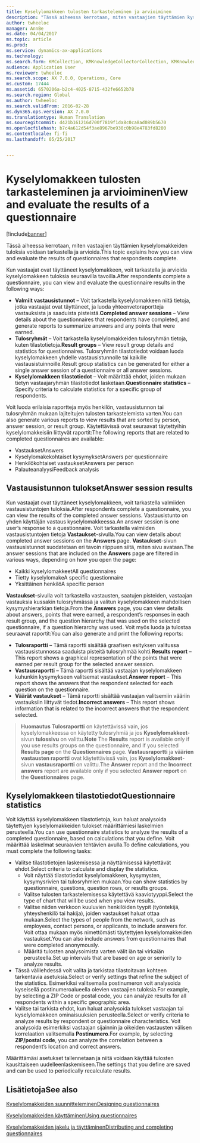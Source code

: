 ```yaml
---
title: Kyselylomakkeen tulosten tarkasteleminen ja arvioiminen
description: "Tässä aiheessa kerrotaan, miten vastaajien täyttämien kyselylomakkeiden tuloksia voidaan tarkastella ja arvioida."
author: twheeloc
manager: AnnBe
ms.date: 04/04/2017
ms.topic: article
ms.prod: 
ms.service: dynamics-ax-applications
ms.technology: 
ms.search.form: KMCollection, KMKnowledgeCollectorCollection, KMKnowledgeCollectorUserResults
audience: Application User
ms.reviewer: twheeloc
ms.search.scope: AX 7.0.0, Operations, Core
ms.custom: 17444
ms.assetid: 6570206a-b2c4-4025-8715-432fe6652b78
ms.search.region: Global
ms.author: twheeloc
ms.search.validFrom: 2016-02-28
ms.dyn365.ops.version: AX 7.0.0
ms.translationtype: Human Translation
ms.sourcegitcommit: d421b161216d700f7819f1da8c0ca8ad089b5670
ms.openlocfilehash: b7c4a612d54f3ae8967be930c0b98e4783fd8200
ms.contentlocale: fi-fi
ms.lasthandoff: 05/25/2017


---
```


# <a name="view-and-evaluate-the-results-of-a-questionnaire"></a><span data-ttu-id="46861-103">Kyselylomakkeen tulosten tarkasteleminen ja arvioiminen</span><span class="sxs-lookup"><span data-stu-id="46861-103">View and evaluate the results of a questionnaire</span></span>

[!include[banner](includes/banner.md)]


<span data-ttu-id="46861-104">Tässä aiheessa kerrotaan, miten vastaajien täyttämien kyselylomakkeiden tuloksia voidaan tarkastella ja arvioida.</span><span class="sxs-lookup"><span data-stu-id="46861-104">This topic explains how you can view and evaluate the results of questionnaires that respondents complete.</span></span> 

<span data-ttu-id="46861-105">Kun vastaajat ovat täyttäneet kyselylomakkeen, voit tarkastella ja arvioida kyselylomakkeen tuloksia seuraavilla tavoilla.</span><span class="sxs-lookup"><span data-stu-id="46861-105">After respondents complete a questionnaire, you can view and evaluate the questionnaire results in the following ways:</span></span>

-   <span data-ttu-id="46861-106">**Valmiit vastausistunnot** – Voit tarkastella kyselylomakkeen niitä tietoja, jotka vastaajat ovat täyttäneet, ja luoda yhteenvetoraportteja vastauksista ja saaduista pisteistä.</span><span class="sxs-lookup"><span data-stu-id="46861-106">**Completed answer sessions** – View details about the questionnaires that respondents have completed, and generate reports to summarize answers and any points that were earned.</span></span>
-   <span data-ttu-id="46861-107">**Tulosryhmät** – Voit tarkastella kyselylomakkeiden tulosryhmän tietoja, kuten tilastotietoja.</span><span class="sxs-lookup"><span data-stu-id="46861-107">**Result groups** – View result group details and statistics for questionnaires.</span></span> <span data-ttu-id="46861-108">Tulosryhmän tilastotiedot voidaan luoda kyselylomakkeen yhdelle vastausistunnolle tai kaikille vastausistuinnoille.</span><span class="sxs-lookup"><span data-stu-id="46861-108">Result group statistics can be generated for either a single answer session  of a questionnaire or all answer sessions.</span></span>
-   <span data-ttu-id="46861-109">**Kyselylomakkeen tilastotiedot** – Voit määrittää ehdot, joiden mukaan tietyn vastaajaryhmän tilastotiedot lasketaan.</span><span class="sxs-lookup"><span data-stu-id="46861-109">**Questionnaire statistics** – Specify criteria to calculate statistics for a specific group of respondents.</span></span>

<span data-ttu-id="46861-110">Voit luoda erilaisia raportteja myös henkilön, vastausistunnon tai tulosryhmän mukaan lajiteltujen tulosten tarkastelemista varten.</span><span class="sxs-lookup"><span data-stu-id="46861-110">You can also generate various reports to view results that are sorted by person, answer session, or result group.</span></span> <span data-ttu-id="46861-111">Käytettävissä ovat seuraavat täytettyihin kyselylomakkeisiin liittyvät raportit:</span><span class="sxs-lookup"><span data-stu-id="46861-111">The following reports that are related to completed questionnaires are available:</span></span>

-   <span data-ttu-id="46861-112">Vastaukset</span><span class="sxs-lookup"><span data-stu-id="46861-112">Answers</span></span>
-   <span data-ttu-id="46861-113">Kyselylomakekohtaiset kysymykset</span><span class="sxs-lookup"><span data-stu-id="46861-113">Answers per questionnaire</span></span>
-   <span data-ttu-id="46861-114">Henkilökohtaiset vastaukset</span><span class="sxs-lookup"><span data-stu-id="46861-114">Answers per person</span></span>
-   <span data-ttu-id="46861-115">Palauteanalyysi</span><span class="sxs-lookup"><span data-stu-id="46861-115">Feedback analysis</span></span>

## <a name="answer-session-results"></a><span data-ttu-id="46861-116">Vastausistunnon tulokset</span><span class="sxs-lookup"><span data-stu-id="46861-116">Answer session results</span></span>
<span data-ttu-id="46861-117">Kun vastaajat ovat täyttäneet kyselylomakkeen, voit tarkastella valmiiden vastausistuntojen tuloksia.</span><span class="sxs-lookup"><span data-stu-id="46861-117">After respondents complete a questionnaire, you can view the results of the completed answer sessions.</span></span> <span data-ttu-id="46861-118">Vastausistunto on yhden käyttäjän vastaus kyselylomakkeessa.</span><span class="sxs-lookup"><span data-stu-id="46861-118">An answer session is one user’s response to a questionnaire.</span></span> <span data-ttu-id="46861-119">Voit tarkastella valmiiden vastausistuntojen tietoja **Vastaukset**-sivulla.</span><span class="sxs-lookup"><span data-stu-id="46861-119">You can view details about completed answer sessions on the **Answers** page.</span></span> <span data-ttu-id="46861-120">**Vastaukset**-sivun vastausistunnot suodatetaan eri tavoin riippuen siitä, miten sivu avataan.</span><span class="sxs-lookup"><span data-stu-id="46861-120">The answer sessions that are included on the **Answers** page are filtered in various ways, depending on how you open the page:</span></span>

-   <span data-ttu-id="46861-121">Kaikki kyselylomakkeet</span><span class="sxs-lookup"><span data-stu-id="46861-121">All questionnaires</span></span>
-   <span data-ttu-id="46861-122">Tietty kyselylomake</span><span class="sxs-lookup"><span data-stu-id="46861-122">A specific questionnaire</span></span>
-   <span data-ttu-id="46861-123">Yksittäinen henkilö</span><span class="sxs-lookup"><span data-stu-id="46861-123">A specific person</span></span>

<span data-ttu-id="46861-124">**Vastaukset**-sivulla voit tarkastella vastausten, saatujen pisteiden, vastaajan vastauksia kussakin tulosryhmässä ja valitun kyselylomakkeen mahdollisen kysymyshierarkian tietoja.</span><span class="sxs-lookup"><span data-stu-id="46861-124">From the **Answers** page, you can view details about answers, points that were earned, a respondent’s responses in each result group, and the question hierarchy that was used on the selected questionnaire, if a question hierarchy was used.</span></span> <span data-ttu-id="46861-125">Voit myös luoda ja tulostaa seuraavat raportit:</span><span class="sxs-lookup"><span data-stu-id="46861-125">You can also generate and print the following reports:</span></span>

-   <span data-ttu-id="46861-126">**Tulosraportti** – Tämä raportti sisältää graafisen esityksen valitussa vastausistunnossa saaduista pisteitä tulosryhmää kohti.</span><span class="sxs-lookup"><span data-stu-id="46861-126">**Results report** – This report shows a graphical representation of the points that were earned per result group for the selected answer session.</span></span>
-   <span data-ttu-id="46861-127">**Vastausraportti** – Tämä raportti sisältää vastaajan kyselylomakkeen kuhunkin kysymykseen valitsemat vastaukset.</span><span class="sxs-lookup"><span data-stu-id="46861-127">**Answer report** – This report shows the answers that the respondent selected for each question on the questionnaire.</span></span>
-   <span data-ttu-id="46861-128">**Väärät vastaukset** – Tämä raportti sisältää vastaajan valitsemiin vääriin vastauksiin liittyvät tiedot.</span><span class="sxs-lookup"><span data-stu-id="46861-128">**Incorrect answers** – This report shows information that is related to the incorrect answers that the respondent selected.</span></span>

> <span data-ttu-id="46861-129">**Huomautus**
>  **Tulosraportti** on käytettävissä vain, jos kyselylomakkeessa on käytetty tulosryhmiä ja jos **Kyselylomakkeet**-sivun **tulossivu** on valittu.</span><span class="sxs-lookup"><span data-stu-id="46861-129">**Note**
  The **Results** report is available only if you use results groups on the questionnaire, and if you selected **Results page** on the **Questionnaires** page.</span></span> <span data-ttu-id="46861-130">**Vastausraportti** ja **väärien vastausten raportti** ovat käytettävissä vain, jos **Kyselylomakkeet**-sivun **vastausraportti** on valittu.</span><span class="sxs-lookup"><span data-stu-id="46861-130">The **Answer** report and the **Incorrect answers** report are available only if you selected **Answer report** on the **Questionnaires** page.</span></span>

## <a name="questionnaire-statistics"></a><span data-ttu-id="46861-131">Kyselylomakkeen tilastotiedot</span><span class="sxs-lookup"><span data-stu-id="46861-131">Questionnaire statistics</span></span>
<span data-ttu-id="46861-132">Voit käyttää kyselylomakkeen tilastotietoja, kun haluat analysoida täytettyjen kyselylomakkeiden tulokset määrittämiesi laskelmien perusteella.</span><span class="sxs-lookup"><span data-stu-id="46861-132">You can use questionnaire statistics to analyze the results of a completed questionnaire, based on calculations that you define.</span></span> <span data-ttu-id="46861-133">Voit määrittää laskelmat seuraavien tehtävien avulla.</span><span class="sxs-lookup"><span data-stu-id="46861-133">To define calculations, you must complete the following tasks:</span></span>

-   <span data-ttu-id="46861-134">Valitse tilastotietojen laskemisessa ja näyttämisessä käytettävät ehdot.</span><span class="sxs-lookup"><span data-stu-id="46861-134">Select criteria to calculate and display the statistics.</span></span>
    -   <span data-ttu-id="46861-135">Voit näyttää tilastotiedot kyselylomakkeen, kysymysten, kysymysrivien tai tulosryhmien mukaan.</span><span class="sxs-lookup"><span data-stu-id="46861-135">You can show statistics by questionnaire, questions, question rows, or results groups.</span></span>
    -   <span data-ttu-id="46861-136">Valitse tulosten tarkastelemisessa käytettävä kaaviotyyppi.</span><span class="sxs-lookup"><span data-stu-id="46861-136">Select the type of chart that will be used when you view results.</span></span>
    -   <span data-ttu-id="46861-137">Valitse niiden verkkoon kuuluvien henkilöiden tyypit (työntekijä, yhteyshenkilö tai hakija), joiden vastaukset haluat ottaa mukaan.</span><span class="sxs-lookup"><span data-stu-id="46861-137">Select the types of people from the network, such as employees, contact persons, or applicants, to include answers for.</span></span> <span data-ttu-id="46861-138">Voit ottaa mukaan myös nimettömästi täytettyjen kyselylomakkeiden vastaukset.</span><span class="sxs-lookup"><span data-stu-id="46861-138">You can also include answers from questionnaires that were completed anonymously.</span></span>
    -   <span data-ttu-id="46861-139">Määritä tulosten analysoimista varten välit iän tai virkaiän perusteella.</span><span class="sxs-lookup"><span data-stu-id="46861-139">Set up intervals that are based on age or seniority to analyze results.</span></span>
-   <span data-ttu-id="46861-140">Tässä välilehdessä voit valita ja tarkistaa tilastoitavan kohteen tarkentavia asetuksia.</span><span class="sxs-lookup"><span data-stu-id="46861-140">Select or verify settings that refine the subject of the statistics.</span></span> <span data-ttu-id="46861-141">Esimerkiksi valitsemalla postinumeron voit analysoida kyseisellä postinumeroalueella olevien vastaajien tuloksia.</span><span class="sxs-lookup"><span data-stu-id="46861-141">For example, by selecting a ZIP Code or postal code, you can analyze results for all respondents within a specific geographic area.</span></span>
-   <span data-ttu-id="46861-142">Valitse tai tarkista ehdot, kun haluat analysoida tulokset vastaajan tai kyselylomakkeen ominaisuuksien perusteella.</span><span class="sxs-lookup"><span data-stu-id="46861-142">Select or verify criteria to analyze results by respondent or questionnaire characteristics.</span></span> <span data-ttu-id="46861-143">Voit analysoida esimerkiksi vastaajan sijainnin ja oikeiden vastausten välisen korrelaation valitsemalla **Postinumero**.</span><span class="sxs-lookup"><span data-stu-id="46861-143">For example, by selecting **ZIP/postal code**, you can analyze the correlation between a respondent’s location and correct answers.</span></span>

<span data-ttu-id="46861-144">Määrittämäsi asetukset tallennetaan ja niitä voidaan käyttää tulosten kausittaiseen uudelleenlaskemiseen.</span><span class="sxs-lookup"><span data-stu-id="46861-144">The settings that you define are saved and can be used to periodically recalculate results.</span></span>

<a name="see-also"></a><span data-ttu-id="46861-145">Lisätietoja</span><span class="sxs-lookup"><span data-stu-id="46861-145">See also</span></span>
--------

[<span data-ttu-id="46861-146">Kyselylomakkeiden suunnitteleminen</span><span class="sxs-lookup"><span data-stu-id="46861-146">Designing questionnaires</span></span>](design-questionnaires.md)

[<span data-ttu-id="46861-147">Kyselylomakkeiden käyttäminen</span><span class="sxs-lookup"><span data-stu-id="46861-147">Using questionnaires</span></span>](questionnaires.md)

[<span data-ttu-id="46861-148">Kyselylomakkeiden jakelu ja täyttäminen</span><span class="sxs-lookup"><span data-stu-id="46861-148">Distributing and completing questionnaires</span></span>](distribute-questionnaires.md)




